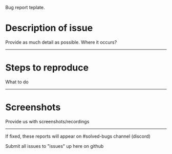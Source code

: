 Bug report teplate.


# Description of issue

Provide as much detail as possible.
Where it occurs?
____________________________________________________

# Steps to reproduce

What to do
____________________________________________________

# Screenshots

Provide us with screenshots/recordings
____________________________________________________

If fixed, these reports will appear on #solved-bugs channel (discord)

Submit all issues to "issues" up here on github
